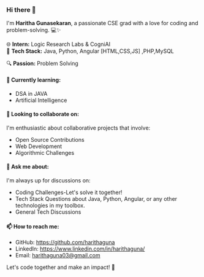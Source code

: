 ### Hi there 👋

I'm  **Haritha Gunasekaran**, a passionate CSE grad with a love for coding and problem-solving. 💻✨

🌐 **Intern:** Logic Research Labs & CogniAI  
🚀 **Tech Stack:** Java, Python, Angular [HTML,CSS,JS] ,PHP,MySQL 

🔍 **Passion:** Problem Solving  

#### 🌱 Currently learning:

- DSA in JAVA
- Artificial Intelligence

#### 👯 Looking to collaborate on:

I'm enthusiastic about collaborative projects that involve:

- Open Source Contributions
- Web Development
- Algorithmic Challenges

#### 💬 Ask me about:

I'm always up for discussions on:

- Coding Challenges-Let's solve it together!
- Tech Stack Questions about Java, Python, Angular, or any other technologies in my toolbox.
- General Tech Discussions
  
#### 📫 How to reach me:

- GitHub: https://github.com/harithaguna
- LinkedIn: https://www.linkedin.com/in/harithaguna/
- Email: harithaguna03@gmail.com

Let's code together and make an impact! 🌟
